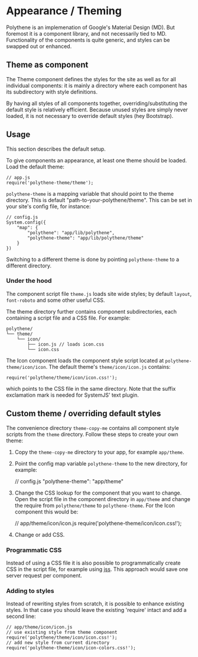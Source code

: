 # Appearance / Theming

Polythene is an implemenation of Google's Material Design (MD). But foremost it is a component library, and not necessarily tied to MD. Functionality of the components is quite generic, and styles can be swapped out or enhanced.


## Theme as component

The Theme component defines the styles for the site as well as for all individual components: it is mainly a directory where each component has its subdirectory with style definitions.

By having all styles of all components together, overriding/substituting the default style is relatively efficient. Because unused styles are simply never loaded, it is not necessary to override default styles (hey Bootstrap).



## Usage

This section describes the default setup.

To give components an appearance, at least one theme should be loaded. Load the default theme:

	// app.js
	require('polythene-theme/theme');

`polythene-theme` is a mapping variable that should point to the theme directory. This is default "path-to-your-polythene/theme". This can be set in your site's config file, for instance:

	// config.js
	System.config({
		"map": {
			"polythene": "app/lib/polythene",
			"polythene-theme": "app/lib/polythene/theme"
		}
	})

Switching to a different theme is done by pointing `polythene-theme` to a different directory.


### Under the hood

The component script file `theme.js` loads site wide styles; by default `layout`, `font-roboto` and some other useful CSS.

The theme directory further contains component subdirectories, each containing a script file and a CSS file. For example: 

	polythene/
	└── theme/
	    └── icon/
	        ├── icon.js // loads icon.css
	        └── icon.css

The Icon component loads the component style script located at `polythene-theme/icon/icon`. The default theme's `theme/icon/icon.js` contains:

	require('polythene/theme/icon/icon.css!');

which points to the CSS file in the same directory. Note that the suffix exclamation mark is needed for SystemJS' text plugin.



## Custom theme / overriding default styles

The convenience directory `theme-copy-me` contains all component style scripts from the `theme` directory. Follow these steps to create your own theme:

1) Copy the `theme-copy-me` directory to your app, for example `app/theme`.

2) Point the config map variable `polythene-theme` to the new directory, for example:

	// config.js
	"polythene-theme": "app/theme"

3) Change the CSS lookup for the component that you want to change. Open the script file in the component directory in `app/theme` and change the require from `polythene/theme` to `polythene-theme`. For the Icon component this would be:

	// app/theme/icon/icon.js
	require('polythene-theme/icon/icon.css!');

4) Change or add CSS.


### Programmatic CSS

Instead of using a CSS file it is also possible to programmatically create CSS in the script file, for example using [jss](https://github.com/jsstyles/jss). This approach would save one server request per component.


### Adding to styles

Instead of rewriting styles from scratch, it is possible to enhance existing styles. In that case you should leave the existing 'require' intact and add a second line:

	// app/theme/icon/icon.js
	// use existing style from theme component
	require('polythene/theme/icon/icon.css!');
	// add new style from current directory
	require('polythene-theme/icon/icon-colors.css!');
